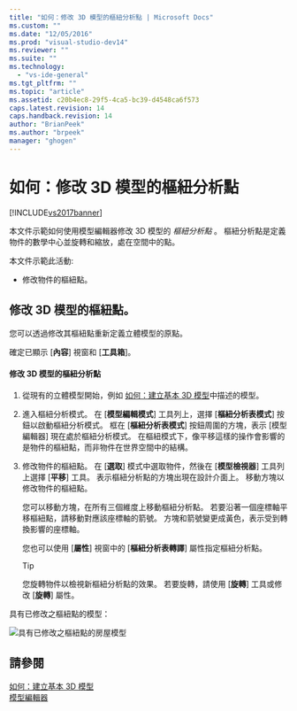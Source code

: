 ```yaml
---
title: "如何：修改 3D 模型的樞紐分析點 | Microsoft Docs"
ms.custom: ""
ms.date: "12/05/2016"
ms.prod: "visual-studio-dev14"
ms.reviewer: ""
ms.suite: ""
ms.technology: 
  - "vs-ide-general"
ms.tgt_pltfrm: ""
ms.topic: "article"
ms.assetid: c20b4ec8-29f5-4ca5-bc39-d4548ca6f573
caps.latest.revision: 14
caps.handback.revision: 14
author: "BrianPeek"
ms.author: "brpeek"
manager: "ghogen"
---
```

# 如何：修改 3D 模型的樞紐分析點
[!INCLUDE[vs2017banner](../code-quality/includes/vs2017banner.md)]

本文件示範如何使用模型編輯器修改 3D 模型的 *樞紐分析點* 。  樞紐分析點是定義物件的數學中心並旋轉和縮放，處在空間中的點。  
  
 本文件示範此活動:  
  
-   修改物件的樞紐點。  
  
## 修改 3D 模型的樞紐點。  
 您可以透過修改其樞紐點重新定義立體模型的原點。  
  
 確定已顯示 \[**內容**\] 視窗和 \[**工具箱**\]。  
  
#### 修改 3D 模型的樞紐分析點  
  
1.  從現有的立體模型開始，例如 [如何：建立基本 3D 模型](../Topic/How%20to:%20Create%20a%20Basic%203-D%20Model.md)中描述的模型。  
  
2.  進入樞紐分析模式。  在 \[**模型編輯模式**\] 工具列上，選擇 \[**樞紐分析表模式**\] 按鈕以啟動樞紐分析模式。  框在 \[**樞紐分析表模式**\] 按鈕周圍的方塊，表示 \[模型編輯器\] 現在處於樞紐分析模式。  在樞紐模式下，像平移這樣的操作會影響的是物件的樞紐點，而非物件在世界空間中的結構。  
  
3.  修改物件的樞紐點。  在 \[**選取**\] 模式中選取物件，然後在 \[**模型檢視器**\] 工具列上選擇 \[**平移**\] 工具。  表示樞紐分析點的方塊出現在設計介面上。  移動方塊以修改物件的樞紐點。  
  
     您可以移動方塊，在所有三個維度上移動樞紐分析點。  若要沿著一個座標軸平移樞紐點，請移動對應該座標軸的箭號。  方塊和箭號變更成黃色，表示受到轉換影響的座標軸。  
  
     您也可以使用 \[**屬性**\] 視窗中的 \[**樞紐分析表轉譯**\] 屬性指定樞紐分析點。  
  
    > [!TIP]
    >  您旋轉物件以檢視新樞紐分析點的效果。  若要旋轉，請使用 \[**旋轉**\] 工具或修改 \[**旋轉**\] 屬性。  
  
 具有已修改之樞紐點的模型：  
  
 ![具有已修改之樞紐點的房屋模型](../designers/media/digit-modified-model.png "Digit\-Modified\-Model")  
  
## 請參閱  
 [如何：建立基本 3D 模型](../Topic/How%20to:%20Create%20a%20Basic%203-D%20Model.md)   
 [模型編輯器](../designers/model-editor.md)